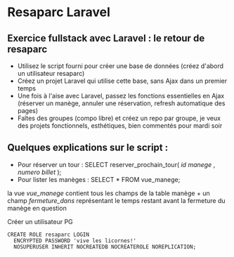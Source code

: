 # **Resaparc** Laravel
## Exercice fullstack avec Laravel : **le retour de resaparc**
- Utilisez le script fourni pour créer une base de données (créez d'abord un utilisateur resaparc)
- Créez un projet Laravel qui utilise cette base, sans Ajax dans un premier temps
- Une fois à l'aise avec Laravel, passez les fonctions essentielles en Ajax (réserver un manège, annuler une réservation, refresh automatique des pages)
- Faîtes des groupes (compo libre) et créez un repo par groupe, je veux des projets fonctionnels, esthétiques, bien commentés pour mardi soir


## Quelques explications sur le script :
- Pour réserver un tour : SELECT reserver_prochain_tour( _id manege_ , _numero billet_ );
- Pour lister les manèges : SELECT * FROM vue_manege;

la vue _vue_manege_ contient tous les champs de la table manège + un champ _fermeture_dans_ représentant le temps restant avant la fermeture du manège en question


Créer un utilisateur PG

    CREATE ROLE resaparc LOGIN
      ENCRYPTED PASSWORD 'vive les licornes!'
      NOSUPERUSER INHERIT NOCREATEDB NOCREATEROLE NOREPLICATION;
